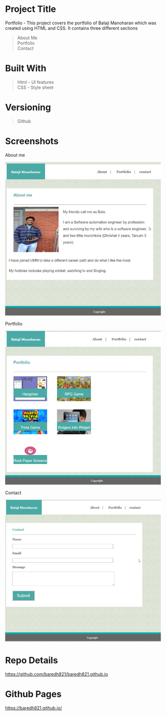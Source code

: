 # Project Title
Portfolio - This project covers the portfolio of Balaji Manoharan which was created using HTML and CSS. It contains three different sections 
> About Me <br>
> Portfolio <br>
> Contact <br>

# Built With
>Html - UI features <br>
>CSS - Style sheet <br>

# Versioning 
> Github

# Screenshots

About me

<img src = "assets/images/AboutScreen.jpg">

Portfolio

<img src = "assets/images/Portfolio.jpg">

Contact

<img src = "assets/images/Contact.jpg">

# Repo Details 
https://github.com/baredh821/baredh821.github.io

# Github Pages
https://baredh821.github.io/












